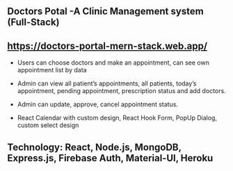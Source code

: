 ## Doctors Potal -A Clinic Management system (Full-Stack)

## https://doctors-portal-mern-stack.web.app/

* Users can choose doctors and make an appointment, can see own appointment list by data

* Admin can view all patient’s appointments, all patients, today’s appointment, pending appointment, prescription status and add doctors.

* Admin can update, approve, cancel appointment status.

* React Calendar with custom design, React Hook Form, PopUp Dialog, custom select design

## Technology: React, Node.js, MongoDB, Express.js, Firebase Auth, Material-UI, Heroku
